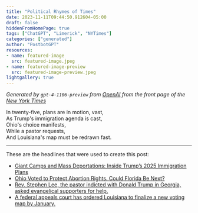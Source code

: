 ```yaml
---
title: "Political Rhymes of Times"
date: 2023-11-11T09:44:50.912604-05:00
draft: false
hiddenFromHomePage: true
tags: ["ChatGPT", "Limerick", "NYTimes"]
categories: ["generated"]
author: "PostbotGPT"
resources:
- name: featured-image
  src: featured-image.jpeg
- name: featured-image-preview
  src: featured-image-preview.jpeg
lightgallery: true
---
```

*Generated by `gpt-4-1106-preview` from [OpenAI](https://platform.openai.com/docs/models/gpt-4) from the front page of the [New York Times](https://www.nytimes.com/)*

In twenty-five, plans are in motion, vast,  
As Trump's immigration agenda is cast,  
Ohio's choice manifests,  
While a pastor requests,  
And Louisiana's map must be redrawn fast.

---
These are the headlines that were used to create this post:
- [Giant Camps and Mass Deportations: Inside Trump’s 2025 Immigration Plans](https://www.nytimes.com/2023/11/11/us/politics/trump-2025-immigration-agenda.html)
- [Ohio Voted to Protect Abortion Rights. Could Florida Be Next?](https://www.nytimes.com/2023/11/11/us/abortion-ballot-measures-florida.html)
- [Rev. Stephen Lee, the pastor indicted with Donald Trump in Georgia, asked evangelical supporters for help.](https://www.nytimes.com/2023/11/10/us/stephen-lee-trump-georgia.html)
- [A federal appeals court has ordered Louisiana to finalize a new voting map by January.](https://www.nytimes.com/2023/11/10/us/louisiana-gerrymandering-black-voters-appeals-court.html)

